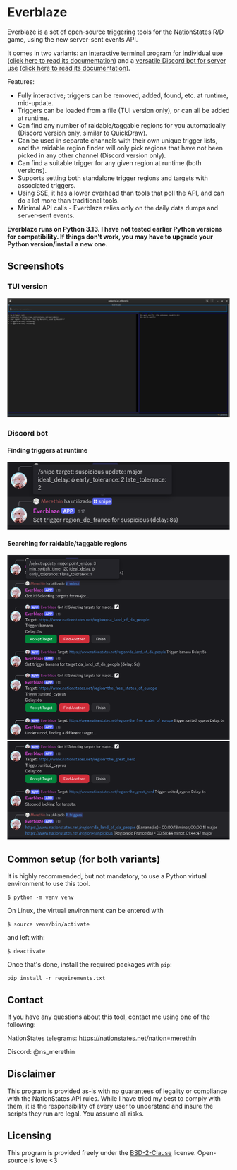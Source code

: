 # Everblaze

Everblaze is a set of open-source triggering tools for the NationStates R/D game, using the new server-sent events API.

It comes in two variants: an [interactive terminal program for individual use](tui.py) ([click here to read its documentation](docs/tui.md)) and a [versatile Discord bot for server use](bot.py) ([click here to read its documentation](docs/discord.md)).

Features:
- Fully interactive; triggers can be removed, added, found, etc. at runtime, mid-update.
- Triggers can be loaded from a file (TUI version only), or can all be added at runtime.
- Can find any number of raidable/taggable regions for you automatically (Discord version only, similar to QuickDraw).
- Can be used in separate channels with their own unique trigger lists, and the raidable region finder will only pick regions that have not been picked in any other channel (Discord version only).
- Can find a suitable trigger for any given region at runtime (both versions).
- Supports setting both standalone trigger regions and targets with associated triggers.
- Using SSE, it has a lower overhead than tools that poll the API, and can do a lot more than traditional tools.
- Minimal API calls - Everblaze relies only on the daily data dumps and server-sent events.

**Everblaze runs on Python 3.13. I have not tested earlier Python versions for compatibility. If things don't work, you may have to upgrade your Python version/install a new one.**

## Screenshots

### TUI version
![TUI version](./docs/screenshots/tui.png)

### Discord bot

#### Finding triggers at runtime
![Finding triggers at runtime](./docs/screenshots/discord-snipe.png)

#### Searching for raidable/taggable regions
![Selecting regions](./docs/screenshots/discord-select.png)
![Selecting regions, part 2](./docs/screenshots/discord-triggers.png)

## Common setup (for both variants)

It is highly recommended, but not mandatory, to use a Python virtual environment to use this tool.

```
$ python -m venv venv
```

On Linux, the virtual environment can be entered with
```
$ source venv/bin/activate
```
and left with:
```
$ deactivate
```

Once that's done, install the required packages with `pip`:
```
pip install -r requirements.txt
```

## Contact

If you have any questions about this tool, contact me using one of the following:

NationStates telegrams: https://nationstates.net/nation=merethin

Discord: @ns_merethin

## Disclaimer
This program is provided as-is with no guarantees of legality or compliance with the NationStates API rules. While I have tried my best to comply with them, it is the responsibility of every user to understand and insure the scripts they run are legal. You assume all risks.

## Licensing
This program is provided freely under the [BSD-2-Clause](LICENSE) license. Open-source is love <3